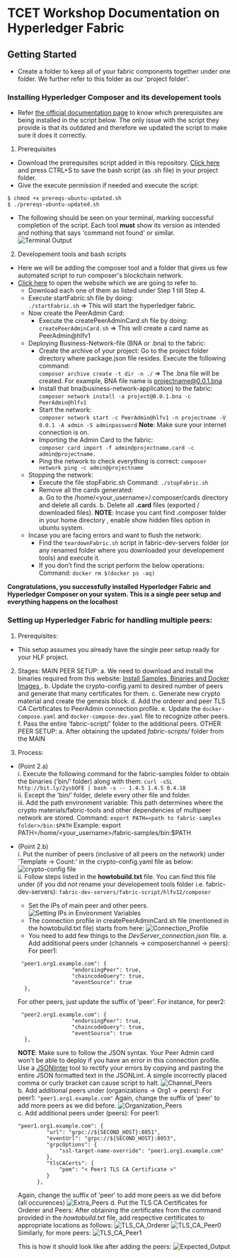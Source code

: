 # TCET Workshop Documentation on Hyperledger Fabric 
## Getting Started
- Create a folder to keep all of your fabric components together under one folder. We further refer to this folder as our 'project folder'.
### Installing Hyperledger Composer and its developement tools
- Refer [the official documentation page](https://hyperledger.github.io/composer/latest/installing/installing-prereqs.html) to know which prerequisites are being installed in the script below. The only issue with the script they provide is that its outdated and therefore we updated the script to make sure it does it correctly.  
1. Prerequisites  
- Download the prerequisites script added in this repository. [Click here](https://raw.githubusercontent.com/AdityaNambiar/tcethlfworkshop/master/prereqs-ubuntu-updated.sh) and press CTRL+S to save the bash script (as .sh file) in your project folder.  
- Give the execute permission if needed and execute the script:
```
$ chmod +x prereqs-ubuntu-updated.sh
$ ./prereqs-ubuntu-updated.sh
```  
  - The following should be seen on your terminal, marking successful completion of the script. Each tool **must** show its version as intended and nothing that says 'command not found' or similar.
  ![Terminal Output](screenshots/termoutput.png)  

2. Developement tools and bash scripts  
- Here we will be adding the composer tool and a folder that gives us few automated script to run composer's blockchain network.  
- [Click here](https://hyperledger.github.io/composer/latest/installing/development-tools.html) to open the website which we are going to refer to.  
  - Download each one of them as listed under Step 1 till Step 4.  
  - Execute startFabric.sh file by doing:  
  	`./startFabric.sh`	=> This will start the hyperledger fabric.
  - Now create the PeerAdmin Card:
    - Execute the createPeerAdminCard.sh file  by doing:  
      `createPeerAdminCard.sh`
      => This will create a card name as PeerAdmin@hlfv1
  - Deploying Business-Network-file (BNA or .bna) to the fabric:
    - Create the archive of your project:
      Go to the project folder directory where package.json file resides.
      Execute the following command:  
      `composer archive create -t dir -n ./`
      => The .bna file will be created. For example, BNA file name is projectname@0.0.1.bna
    - Install that bna(business-network-application) to the fabric:  
      `composer network install -a project@0.0.1.bna -c PeerAdmin@hlfv1`
    - Start the network:  
      `composer network start -c PeerAdmin@hlfv1 -n projectname -V 0.0.1 -A admin -S adminpassword`
      **Note**: Make sure your internet connection is on.
    - Importing the Admin Card to the fabric:  
      `composer card import -f admin@projectname.card -c admin@projectname.`
    - Ping the network to check everything is correct:
      `composer network ping -c admin@projectname`
  - Stopping the network:
    - Execute the file stopFabric.sh
      Command: `./stopFabric.sh`
    - Remove all the cards generated:   
      	a. Go to the /home/<your_username>/.composer/cards directory and delete all cards.
        b. Delete all __.card__ files (exported / downloaded files).
      **NOTE**: Incase you cant find .composer folder in your home directory , enable show hidden files option in ubuntu system.
  - Incase you are facing errors and want to flush the network:  
    - Find the `teardownFabric.sh` script in fabric-dev-servers folder (or any renamed folder where you downloaded your 	developement tools) and execute it.
    - If you don’t find the script perform the below operations: 
      Command: `docker rm $(docker ps -aq)`
 
**Congratulations, you successfully installed Hyperledger Fabric and Hyperledger Composer on your system. This is a single peer setup and everything happens on the localhost**

### Setting up Hyperledger Fabric for handling multiple peers:
1. Prerequisites:  
  - This setup assumes you already have the single peer setup ready for your HLF project.  
2. Stages:
MAIN PEER SETUP:
  a. We need to download and install the binaries required from this website: [Install Samples, Binaries and Docker Images
](https://hyperledger-fabric.readthedocs.io/en/release-1.4/install.html).
  b. Update the crypto-config.yaml to desired number of peers and generate that many certificates for them.
  c. Generate new crypto material and create the genesis block. 
  d. Add the orderer and peer TLS CA Certificates to PeerAdmin connection profile.
  e. Update the `docker-compose.yaml` and `docker-compose-dev.yaml` file to recognize other peers.
  f. Pass the entire 'fabric-script/' folder to the additional peers.
OTHER PEER SETUP:
  a. After obtaining the updated _fabric-scripts/_ folder from the MAIN

3. Process:  
- (Point 2.a)  
i. Execute the following command for the fabric-samples folder to obtain the binaries ('bin/' folder) along with them:
`curl -sSL http://bit.ly/2ysbOFE | bash -s -- 1.4.5 1.4.5 0.4.18`  
ii. Except the 'bin/' folder, delete every other file and folder.  
iii. Add the path environment variable:
This path determines where the crypto materials/fabric-tools and other dependencies of multipeer network are stored.
Command: `export PATH=<path to fabric-samples folder>/bin:$PATH`
Example: export PATH=/home/<your_username>/fabric-samples/bin:$PATH  
- (Point 2.b)  
i. Put the number of peers (inclusive of all peers on the network) under 'Template -> Count:' in the crypto-config.yaml file as below:
![crypto-config file](screenshots/cypto-config.png)  
ii. Follow steps listed in the **howtobuild.txt** file. You can find this file under (if you did _not_ rename your developement tools folder i.e. fabric-dev-servers):
`fabric-dev-servers/fabric-script/hlfv12/composer`  
  - Set the IPs of main peer and other peers.
  ![Setting IPs in Environment Variables](screenshots/IPEnvVars.png)  
  - The connection profile in createPeerAdminCard.sh file (mentioned in the howtobuild.txt file) starts from here:
  ![Connection_Profile](screenshots/connection_profile.png)  
  - You need to add few things to the _DevServer_connection.json_ file. 
  a. Add additional peers under (channels -> composerchannel -> peers):
  For peer1:
  ```
   "peer1.org1.example.com": {
                   "endorsingPeer": true,
                   "chaincodeQuery": true,
                   "eventSource": true
    },
  ```
  For other peers, just update the suffix of 'peer'. For instance, for peer2:
  ```
   "peer2.org1.example.com": {
                   "endorsingPeer": true,
                   "chaincodeQuery": true,
                   "eventSource": true
    },
  ```
  **NOTE**: Make sure to follow the JSON syntax. Your Peer Admin card won't be able to deploy if you have an error in this connection profile. Use a [JSONlinter](https://jsonlint.com/) tool to rectify your errors by copying and pasting the entire JSON formatted text in the JSONLint. A simple incorrectly placed comma or curly bracket can cause script to halt. 
  ![Channel_Peers](screenshots/addpeerstochannel.png)  
  b. Add additional peers under (organizations -> Org1 -> peers):
  For peer1:
  `"peer1.org1.example.com"`
  Again, change the suffix of 'peer' to add more peers as we did before.
  ![Organization_Peers](screenshots/addpeerto_org.png)  
  c. Add additional peers under (peers):
  For peer1:
  ```
  "peer1.org1.example.com": {
           "url": "grpc://${SECOND_HOST}:8051",
           "eventUrl": "grpc://${SECOND_HOST}:8053",
           "grpcOptions": {
               "ssl-target-name-override": "peer1.org1.example.com"
           },
           "tlsCACerts": {
               "pem": "< Peer1 TLS CA Certificate >"
           }
        },
  ```
  Again, change the suffix of 'peer' to add more peers as we did before (all occurences)
  ![Extra_Peers](screenshots/addpeers.png)
  d. Put the TLS CA Certificates for Orderer and Peers:
  After obtaining the certificates from the command provided in the _howtobuild.txt_ file, add respective certificates to appropriate locations as follows:
  ![TLS_CA_Orderer](screenshots/orderercertlocation.png)
  ![TLS_CA_Peer0](screenshots/peer0certloc.png)  
  Similarly, for more peers:
  ![TLS_CA_Peer1](screenshots/peer1certloc.png)
  
  This is how it should look like after adding the peers:
  ![Expected_Output](screenshots/expectedoutput.png)





  
    
